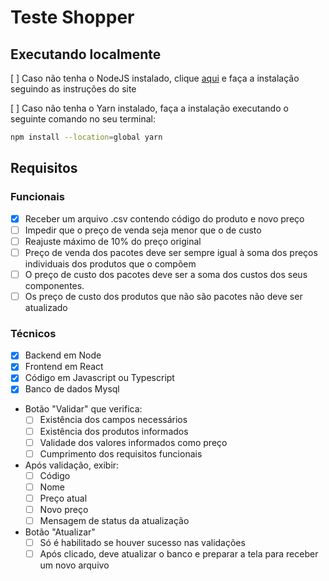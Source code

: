 # Teste Shopper

## Executando localmente

[ ] Caso não tenha o NodeJS instalado, clique [aqui](https://nodejs.org/en/download) e faça a instalação seguindo as instruções do site

[ ] Caso não tenha o Yarn instalado, faça a instalação executando o seguinte comando no seu terminal:
``` bash
npm install --location=global yarn
``` 

## Requisitos 

### Funcionais

  - [x] Receber um arquivo .csv contendo código do produto e novo preço
  - [ ] Impedir que o preço de venda seja menor que o de custo
  - [ ] Reajuste máximo de 10% do preço original
  - [ ] Preço de venda dos pacotes deve ser sempre igual à soma dos preços individuais dos produtos que o compõem
  - [ ] O preço de custo dos pacotes deve ser a soma dos custos dos seus componentes.
  - [ ] Os preço de custo dos produtos que não são pacotes não deve ser atualizado

### Técnicos

  - [x] Backend em Node
  - [x] Frontend em React
  - [x] Código em Javascript ou Typescript
  - [x] Banco de dados Mysql
  - Botão "Validar" que verifica:
    - [ ] Existência dos campos necessários
    - [ ] Existência dos produtos informados
    - [ ] Validade dos valores informados como preço
    - [ ] Cumprimento dos requisitos funcionais
  - Após validação, exibir:
    - [ ] Código
    - [ ] Nome
    - [ ] Preço atual
    - [ ] Novo preço
    - [ ] Mensagem de status da atualização
  - Botão "Atualizar" 
    - [ ] Só é habilitado se houver sucesso nas validações
    - [ ] Após clicado, deve atualizar o banco e preparar a tela para receber um novo arquivo
